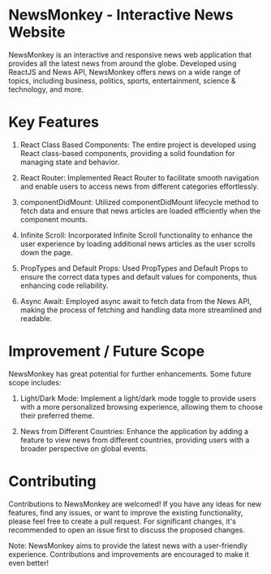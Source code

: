 # NewsMonkey - Interactive News Website
NewsMonkey is an interactive and responsive news web application that provides all the latest news from around the globe. Developed using ReactJS and News API, NewsMonkey offers news on a wide range of topics, including business, politics, sports, entertainment, science & technology, and more.

# Key Features
1. React Class Based Components: The entire project is developed using React class-based components, providing a solid foundation for managing state and behavior.

2. React Router: Implemented React Router to facilitate smooth navigation and enable users to access news from different categories effortlessly.

3. componentDidMount: Utilized componentDidMount lifecycle method to fetch data and ensure that news articles are loaded efficiently when the component mounts.

4. Infinite Scroll: Incorporated Infinite Scroll functionality to enhance the user experience by loading additional news articles as the user scrolls down the page.

5. PropTypes and Default Props: Used PropTypes and Default Props to ensure the correct data types and default values for components, thus enhancing code reliability.

6. Async Await: Employed async await to fetch data from the News API, making the process of fetching and handling data more streamlined and readable.

# Improvement / Future Scope
NewsMonkey has great potential for further enhancements. Some future scope includes:

1. Light/Dark Mode: Implement a light/dark mode toggle to provide users with a more personalized browsing experience, allowing them to choose their preferred theme.

2. News from Different Countries: Enhance the application by adding a feature to view news from different countries, providing users with a broader perspective on global events.

# Contributing
Contributions to NewsMonkey are welcomed! If you have any ideas for new features, find any issues, or want to improve the existing functionality, please feel free to create a pull request. For significant changes, it's recommended to open an issue first to discuss the proposed changes.

Note: NewsMonkey aims to provide the latest news with a user-friendly experience. Contributions and improvements are encouraged to make it even better!
